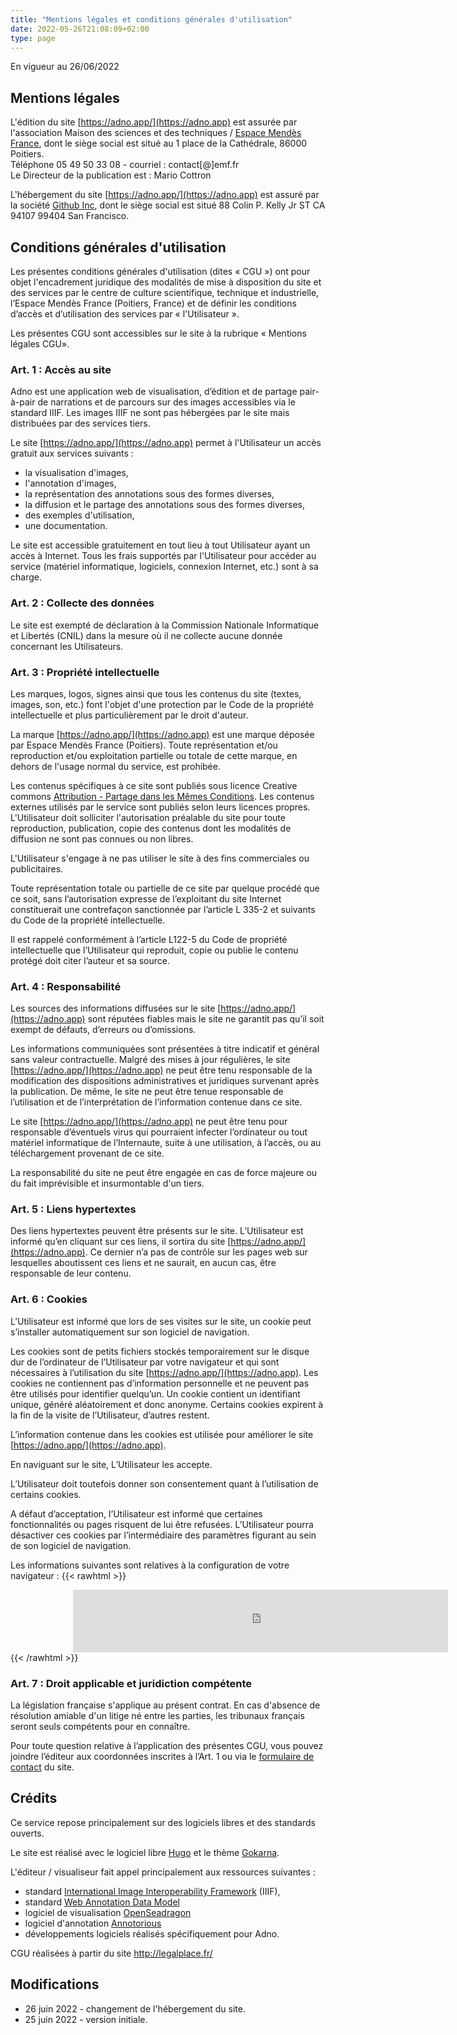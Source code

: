 ```yaml
---
title: "Mentions légales et conditions générales d'utilisation"
date: 2022-05-26T21:08:09+02:00
type: page
---
```


En vigueur au 26/06/2022

## Mentions légales 

L'édition du site [https://adno.app/](https://adno.app) est assurée par l'association Maison des sciences et des techniques / [Espace Mendès France](https://emf.fr), dont le siège social est situé au 1 place de la Cathédrale, 86000 Poitiers.  
Téléphone 05 49 50 33 08 - courriel : contact[@]emf.fr  
Le Directeur de la publication est : Mario Cottron

L'hébergement du site [https://adno.app/](https://adno.app) est assuré par la société [Github Inc](https://github.com/about), dont le siège social est situé 88 Colin P. Kelly Jr ST CA 94107 99404 San Francisco. 

## Conditions générales d'utilisation 

Les présentes conditions générales d'utilisation (dites « CGU ») ont pour objet l'encadrement juridique des modalités de mise à disposition du site et des services par le centre de culture scientifique, technique et industrielle, l’Espace Mendès France (Poitiers, France) et de définir les conditions d’accès et d’utilisation des services par « l'Utilisateur ».

Les présentes CGU sont accessibles sur le site à la rubrique « Mentions légales CGU».

### Art. 1 : Accès au site

Adno est une application web de visualisation, d’édition et de partage pair-à-pair de narrations et de parcours sur des images accessibles via le standard IIIF. Les images IIIF ne sont pas hébergées par le site mais distribuées par des services tiers. 

Le site [https://adno.app/](https://adno.app) permet à l'Utilisateur un accès gratuit aux services suivants :

- la visualisation d'images,
- l'annotation d'images,
- la représentation des annotations sous des formes diverses,
- la diffusion et le partage des annotations sous des formes diverses,
- des exemples d'utilisation,
- une documentation.

Le site est accessible gratuitement en tout lieu à tout Utilisateur ayant un accès à Internet. Tous les frais supportés par l'Utilisateur pour accéder au service (matériel informatique, logiciels, connexion Internet, etc.) sont à sa charge.

### Art. 2 : Collecte des données

Le site est exempté de déclaration à la Commission Nationale Informatique et Libertés (CNIL) dans la mesure où il ne collecte aucune donnée concernant les Utilisateurs.

### Art. 3 : Propriété intellectuelle

Les marques, logos, signes ainsi que tous les contenus du site (textes, images, son, etc.) font l'objet d'une protection par le Code de la propriété intellectuelle et plus particulièrement par le droit d'auteur.

La marque [https://adno.app/](https://adno.app) est une marque déposée par Espace Mendès France (Poitiers). Toute représentation et/ou reproduction et/ou exploitation partielle ou totale de cette marque, en dehors de l'usage normal du service, est prohibée.

Les contenus spécifiques à ce site sont publiés sous licence Creative commons [Attribution - Partage dans les Mêmes Conditions](https://creativecommons.org/licenses/by-sa/4.0/legalcode). Les contenus externes utilisés par le service sont publiés selon leurs licences propres. L'Utilisateur doit solliciter l'autorisation préalable du site pour toute reproduction, publication, copie des contenus dont les modalités de diffusion ne sont pas connues ou non libres. 

L'Utilisateur s'engage à ne pas utiliser le site à des fins commerciales ou publicitaires.

Toute représentation totale ou partielle de ce site par quelque procédé que ce soit, sans l’autorisation expresse de l’exploitant du site Internet constituerait une contrefaçon sanctionnée par l’article L 335-2 et suivants du Code de la propriété intellectuelle.
 
Il est rappelé conformément à l’article L122-5 du Code de propriété intellectuelle que l’Utilisateur qui reproduit, copie ou publie le contenu protégé doit citer l’auteur et sa source.

### Art. 4 : Responsabilité

Les sources des informations diffusées sur le site [https://adno.app/](https://adno.app) sont réputées fiables mais le site ne garantit pas qu’il soit exempt de défauts, d’erreurs ou d’omissions.

Les informations communiquées sont présentées à titre indicatif et général sans valeur contractuelle. Malgré des mises à jour régulières, le site [https://adno.app/](https://adno.app) ne peut être tenu responsable de la modification des dispositions administratives et juridiques survenant après la publication. De même, le site ne peut être tenue responsable de l’utilisation et de l’interprétation de l’information contenue dans ce site.

Le site [https://adno.app/](https://adno.app) ne peut être tenu pour responsable d’éventuels virus qui pourraient infecter l’ordinateur ou tout matériel informatique de l’Internaute, suite à une utilisation, à l’accès, ou au téléchargement provenant de ce site.

La responsabilité du site ne peut être engagée en cas de force majeure ou du fait imprévisible et insurmontable d'un tiers.

### Art. 5 : Liens hypertextes

Des liens hypertextes peuvent être présents sur le site. L’Utilisateur est informé qu’en cliquant sur ces liens, il sortira du site [https://adno.app/](https://adno.app). Ce dernier n’a pas de contrôle sur les pages web sur lesquelles aboutissent ces liens et ne saurait, en aucun cas, être responsable de leur contenu.

### Art. 6 : Cookies

L’Utilisateur est informé que lors de ses visites sur le site, un cookie peut s’installer automatiquement sur son logiciel de navigation.

Les cookies sont de petits fichiers stockés temporairement sur le disque dur de l’ordinateur de l’Utilisateur par votre navigateur et qui sont nécessaires à l’utilisation du site [https://adno.app/](https://adno.app). Les cookies ne contiennent pas d’information personnelle et ne peuvent pas être utilisés pour identifier quelqu’un. Un cookie contient un identifiant unique, généré aléatoirement et donc anonyme. Certains cookies expirent à la fin de la visite de l’Utilisateur, d’autres restent.

L’information contenue dans les cookies est utilisée pour améliorer le site [https://adno.app/](https://adno.app).

En naviguant sur le site, L’Utilisateur les accepte.

L’Utilisateur doit toutefois donner son consentement quant à l’utilisation de certains cookies.

A défaut d’acceptation, l’Utilisateur est informé que certaines fonctionnalités ou pages risquent de lui être refusées.
L’Utilisateur pourra désactiver ces cookies par l’intermédiaire des paramètres figurant au sein de son logiciel de navigation.

Les informations suivantes sont relatives à la configuration de votre navigateur :
{{< rawhtml >}}
<iframe
      style="border: 0; height: 100px; width: 600px; margin: 0 100px;"
      src="https://stats.emf.fr/index.php?module=CoreAdminHome&action=optOut&language=fr"
      ></iframe>
{{< /rawhtml >}}

### Art. 7 : Droit applicable et juridiction compétente

La législation française s'applique au présent contrat. En cas d'absence de résolution amiable d'un litige né entre les parties, les tribunaux français seront seuls compétents pour en connaître.

Pour toute question relative à l’application des présentes CGU, vous pouvez joindre l’éditeur aux coordonnées inscrites à l’Art. 1 ou via le [formulaire de contact](https://adno.app/contact/) du site.

## Crédits

Ce service repose principalement sur des logiciels libres et des standards ouverts.

Le site est réalisé avec le logiciel libre [Hugo](https://gohugo.io/) et le thème [Gokarna](https://gokarna-hugo.netlify.app/).

L'éditeur / visualiseur fait appel principalement aux ressources suivantes :
- standard [International Image Interoperability Framework](https://iiif.io) (IIIF),
- standard [Web Annotation Data Model](https://www.w3.org/TR/annotation-model/)
- logiciel de visualisation [OpenSeadragon](https://openseadragon.github.io/)
- logiciel d'annotation [Annotorious](https://recogito.github.io/annotorious/) 
- développements logiciels réalisés spécifiquement pour Adno.

CGU réalisées à partir du site http://legalplace.fr/

## Modifications 

- 26 juin 2022 - changement de l'hébergement du site.
- 25 juin 2022 - version initiale.

